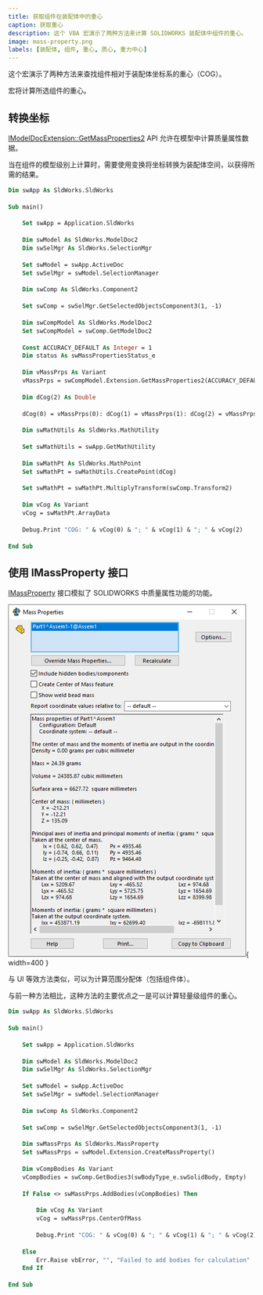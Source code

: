 ```yaml
---
title: 获取组件在装配体中的重心
caption: 获取重心
description: 这个 VBA 宏演示了两种方法来计算 SOLIDWORKS 装配体中组件的重心。
image: mass-property.png
labels: [装配体, 组件, 重心, 质心, 重力中心]
---
```


这个宏演示了两种方法来查找组件相对于装配体坐标系的重心（COG）。

宏将计算所选组件的重心。

## 转换坐标

[IModelDocExtension::GetMassProperties2](https://help.solidworks.com/2017/english/api/sldworksapi/SolidWorks.Interop.sldworks~SolidWorks.Interop.sldworks.IModelDocExtension~GetMassProperties2.html) API 允许在模型中计算质量属性数据。

当在组件的模型级别上计算时，需要使用变换将坐标转换为装配体空间，以获得所需的结果。

~~~ vb
Dim swApp As SldWorks.SldWorks

Sub main()

    Set swApp = Application.SldWorks
    
    Dim swModel As SldWorks.ModelDoc2
    Dim swSelMgr As SldWorks.SelectionMgr
    
    Set swModel = swApp.ActiveDoc
    Set swSelMgr = swModel.SelectionManager
    
    Dim swComp As SldWorks.Component2
    
    Set swComp = swSelMgr.GetSelectedObjectsComponent3(1, -1)
    
    Dim swCompModel As SldWorks.ModelDoc2
    Set swCompModel = swComp.GetModelDoc2
    
    Const ACCURACY_DEFAULT As Integer = 1
    Dim status As swMassPropertiesStatus_e
    
    Dim vMassPrps As Variant
    vMassPrps = swCompModel.Extension.GetMassProperties2(ACCURACY_DEFAULT, status, False)
    
    Dim dCog(2) As Double
    
    dCog(0) = vMassPrps(0): dCog(1) = vMassPrps(1): dCog(2) = vMassPrps(2)
    
    Dim swMathUtils As SldWorks.MathUtility
    
    Set swMathUtils = swApp.GetMathUtility
    
    Dim swMathPt As SldWorks.MathPoint
    Set swMathPt = swMathUtils.CreatePoint(dCog)
    
    Set swMathPt = swMathPt.MultiplyTransform(swComp.Transform2)
    
    Dim vCog As Variant
    vCog = swMathPt.ArrayData
    
    Debug.Print "COG: " & vCog(0) & "; " & vCog(1) & "; " & vCog(2)
    
End Sub
~~~



## 使用 IMassProperty 接口

[IMassProperty](https://help.solidworks.com/2017/English/api/sldworksapi/SOLIDWORKS.Interop.sldworks~SOLIDWORKS.Interop.sldworks.IMassProperty.html) 接口模拟了 SOLIDWORKS 中质量属性功能的功能。

![质量属性对话框](mass-property.png){ width=400 }

与 UI 等效方法类似，可以为计算范围分配体（包括组件体）。

与前一种方法相比，这种方法的主要优点之一是可以计算轻量级组件的重心。

~~~ vb
Dim swApp As SldWorks.SldWorks

Sub main()

    Set swApp = Application.SldWorks
    
    Dim swModel As SldWorks.ModelDoc2
    Dim swSelMgr As SldWorks.SelectionMgr
    
    Set swModel = swApp.ActiveDoc
    Set swSelMgr = swModel.SelectionManager
    
    Dim swComp As SldWorks.Component2
    
    Set swComp = swSelMgr.GetSelectedObjectsComponent3(1, -1)
    
    Dim swMassPrps As SldWorks.MassProperty
    Set swMassPrps = swModel.Extension.CreateMassProperty()
    
    Dim vCompBodies As Variant
    vCompBodies = swComp.GetBodies3(swBodyType_e.swSolidBody, Empty)
    
    If False <> swMassPrps.AddBodies(vCompBodies) Then
    
        Dim vCog As Variant
        vCog = swMassPrps.CenterOfMass
        
        Debug.Print "COG: " & vCog(0) & "; " & vCog(1) & "; " & vCog(2)
    
    Else
        Err.Raise vbError, "", "Failed to add bodies for calculation"
    End If
    
End Sub
~~~